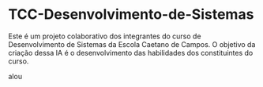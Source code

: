 # TCC-Desenvolvimento-de-Sistemas
Este é um projeto colaborativo dos integrantes do curso de Desenvolvimento de Sistemas da Escola Caetano de Campos. O objetivo da criação dessa IA é o desenvolvimento das habilidades dos constituintes do curso.


alou